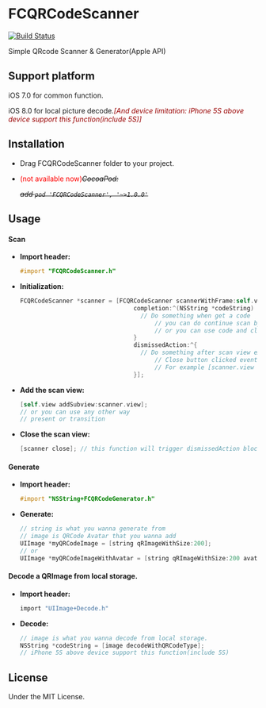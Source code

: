 # FCQRCodeScanner

[![Build Status](https://travis-ci.org/wolfcon/FCQRCodeScanner.svg)](https://travis-ci.org/wolfcon/FCQRCodeScanner)

Simple QRcode Scanner & Generator(Apple API) 

## Support platform

iOS 7.0 for common function.

iOS 8.0 for local picture decode.<font color=#990000>*[And device limitation: iPhone 5S above device support this function(include 5S)]*</font>

## Installation

- Drag FCQRCodeScanner folder to your project.
  
- <font color=#FF0000>(not available now)</font>*~~CocoaPod:~~* 
  
  *~~add `pod 'FCQRCodeScanner', '~>1.0.0'`~~*

## Usage

#### Scan


- **Import header:**
 
  ``` objective-c
  #import "FCQRCodeScanner.h"
  ```
  

- **Initialization:**

  ``` objective-c
  FCQRCodeScanner *scanner = [FCQRCodeScanner scannerWithFrame:self.view.frame
                                  completion:^(NSString *codeString) {
  									// Do something when get a code
                                    	// you can do continue scan by [scanner startReading];
                                    	// or you can use code and close scan view by [scanner close];
                                  }
                                  dismissedAction:^{
                                  	// Do something after scan view exit
                                    	// Close button clicked event will trigger this block
                                    	// For example [scanner.view removeFromSuperview];
                                  }];
  ```
  
- **Add the scan view:**
  
  ``` objective-c
  [self.view addSubview:scanner.view];
  // or you can use any other way
  // present or transition
  ```
  
- **Close the scan view:**
  
  ``` objective-c
  [scanner close]; // this function will trigger dismissedAction block.
  ```



#### Generate



- **Import header:**
  
  ``` objective-c
  #import "NSString+FCQRCodeGenerator.h"
  ```
  
- **Generate:**

   ``` objective-c
  // string is what you wanna generate from
  // image is QRCode Avatar that you wanna add
  UIImage *myQRCodeImage = [string qRImageWithSize:200]; 
  // or
  UIImage *myQRCodeImageWithAvatar = [string qRImageWithSize:200 avatar:image];
  ```



#### Decode a QRImage from local storage.


- **Import header:**
  
  ``` objective-c
  import "UIImage+Decode.h"
  ```
  
- **Decode:**
  ```objective-c
  // image is what you wanna decode from local storage.
  NSString *codeString = [image decodeWithQRCodeType];
  // iPhone 5S above device support this function(include 5S)
  ```
  



## License

Under the MIT License.